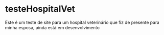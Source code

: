 # testeHospitalVet

<p> Este é um teste de site para um hospital veterinário que fiz de presente para minha esposa, ainda está em desenvolvimento</p>
